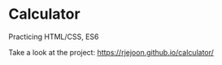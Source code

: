 # Calculator

Practicing HTML/CSS, ES6

Take a look at the project: https://rjejoon.github.io/calculator/
